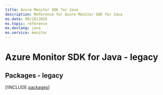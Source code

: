 ```yaml
---
title: Azure Monitor SDK for Java
description: Reference for Azure Monitor SDK for Java
ms.date: 09/19/2025
ms.topic: reference
ms.devlang: java
ms.service: monitor
---
```

# Azure Monitor SDK for Java - legacy
## Packages - legacy
[!INCLUDE [packages](monitor-index.md)]